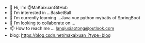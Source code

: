 - 👋 Hi, I’m @MaKaixuanGitHub
- 👀 I’m interested in ...BasketBall
- 🌱 I’m currently learning ...Java vue python mybatis of SpringBoot
- 💞️ I’m looking to collaborate on ...
- 📫 How to reach me ... lanqiuxiaotong@outlook.com
- blog: https://blog.csdn.net/makaixuan_?type=blog  

<!---
MaKaixuanGitHub/MaKaixuanGitHub is a ✨ special ✨ repository because its `README.md` (this file) appears on your GitHub profile.
You can click the Preview link to take a look at your changes.
--->
